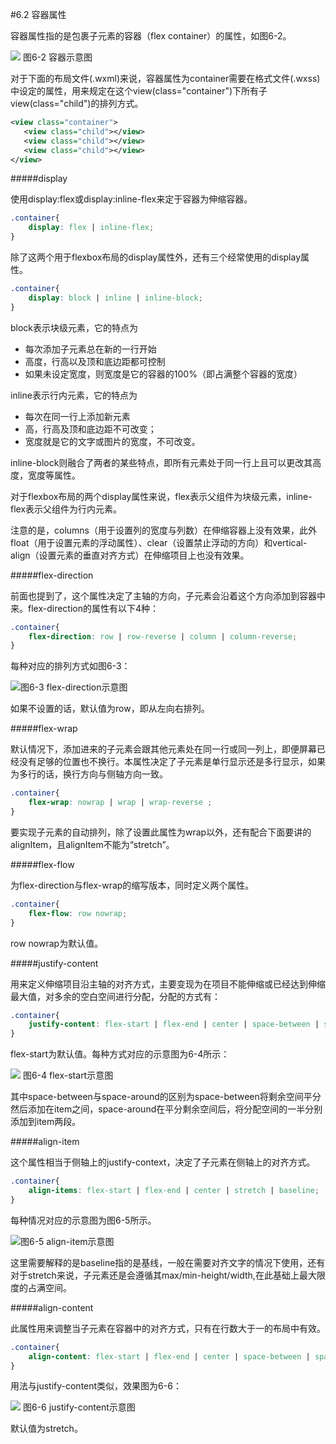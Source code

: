 #6.2 容器属性

容器属性指的是包裹子元素的容器（flex container）的属性，如图6-2。

![](/assets/6-2.png) 图6-2 容器示意图


对于下面的布局文件(.wxml)来说，容器属性为container需要在格式文件(.wxss)中设定的属性，用来规定在这个view(class="container")下所有子view(class="child")的排列方式。
```xml
<view class="container">
   <view class="child"></view>
   <view class="child"></view>
   <view class="child"></view>
</view>
```

#####display

使用display:flex或display:inline-flex来定于容器为伸缩容器。
```css
.container{
	display: flex | inline-flex;
}
```
除了这两个用于flexbox布局的display属性外，还有三个经常使用的display属性。
```css
.container{
	display: block | inline | inline-block;
}
```
block表示块级元素，它的特点为
* 每次添加子元素总在新的一行开始
* 高度，行高以及顶和底边距都可控制
* 如果未设定宽度，则宽度是它的容器的100%（即占满整个容器的宽度）

inline表示行内元素，它的特点为
* 每次在同一行上添加新元素
* 高，行高及顶和底边距不可改变；
* 宽度就是它的文字或图片的宽度，不可改变。

inline-block则融合了两者的某些特点，即所有元素处于同一行上且可以更改其高度，宽度等属性。

对于flexbox布局的两个display属性来说，flex表示父组件为块级元素，inline-flex表示父组件为行内元素。

注意的是，columns（用于设置列的宽度与列数）在伸缩容器上没有效果，此外float（用于设置元素的浮动属性）、clear（设置禁止浮动的方向）和vertical-align（设置元素的垂直对齐方式）在伸缩项目上也没有效果。

#####flex-direction

前面也提到了，这个属性决定了主轴的方向，子元素会沿着这个方向添加到容器中来。flex-direction的属性有以下4种：

```css
.container{
	flex-direction: row | row-reverse | column | column-reverse;
}
```

每种对应的排列方式如图6-3：

![](/assets/6-3.png)图6-3 flex-direction示意图


如果不设置的话，默认值为row，即从左向右排列。

#####flex-wrap

默认情况下，添加进来的子元素会跟其他元素处在同一行或同一列上，即便屏幕已经没有足够的位置也不换行。本属性决定了子元素是单行显示还是多行显示，如果为多行的话，换行方向与侧轴方向一致。

```css
.container{
	flex-wrap: nowrap | wrap | wrap-reverse ;
}
```
要实现子元素的自动排列，除了设置此属性为wrap以外，还有配合下面要讲的alignItem，且alignItem不能为“stretch”。

#####flex-flow

为flex-direction与flex-wrap的缩写版本，同时定义两个属性。

```css
.container{
	flex-flow: row nowrap;
}
```
row nowrap为默认值。

#####justify-content

用来定义伸缩项目沿主轴的对齐方式，主要变现为在项目不能伸缩或已经达到伸缩最大值，对多余的空白空间进行分配，分配的方式有：

```css
.container{
	justify-content: flex-start | flex-end | center | space-between | space-around ;
}
```

flex-start为默认值。每种方式对应的示意图为6-4所示：

![](/assets/6-4.png) 图6-4 flex-start示意图


其中space-between与space-around的区别为space-between将剩余空间平分然后添加在item之间，space-around在平分剩余空间后，将分配空间的一半分别添加到item两段。

#####align-item

这个属性相当于侧轴上的justify-context，决定了子元素在侧轴上的对齐方式。

```css
.container{
	align-items: flex-start | flex-end | center | stretch | baseline;
}
```

每种情况对应的示意图为图6-5所示。

![](/assets/6-5.png)图6-5 align-item示意图


这里需要解释的是baseline指的是基线，一般在需要对齐文字的情况下使用，还有对于stretch来说，子元素还是会遵循其max/min-height/width,在此基础上最大限度的占满空间。

#####align-content

此属性用来调整当子元素在容器中的对齐方式，只有在行数大于一的布局中有效。

```css
.container{
	align-content: flex-start | flex-end | center | space-between | space-around;
}
```

用法与justify-content类似，效果图为6-6：

![](/assets/6-6.png) 图6-6 justify-content示意图


默认值为stretch。